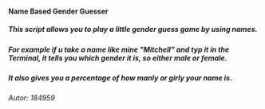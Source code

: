 #### Name Based Gender Guesser
##### This script allows you to play a little gender guess game by using names. 
##### For example if u take a name like mine "Mitchell" and typ it in the Terminal, it tells you which gender it is, so either male or female. 
##### It also gives you a percentage of how manly or girly your name is. 
###### Autor: 184959 
